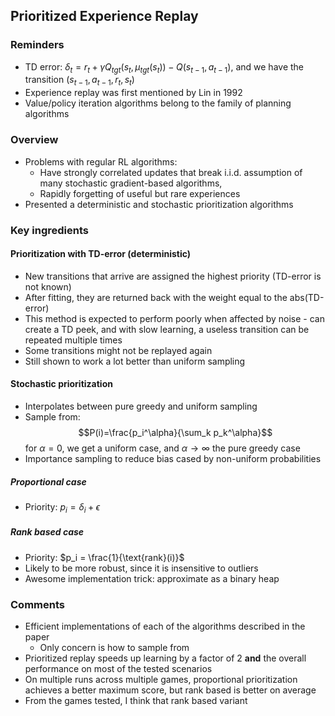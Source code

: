 ## Prioritized Experience Replay

### Reminders
- TD error: $\delta_t = r_t + \gamma Q_{tgt}(s_t, \mu_{tgt}(s_t)) - Q(s_{t-1}, a_{t-1}),$ and we have the transition $(s_{t-1}, a_{t-1}, r_t, s_{t})$
- Experience replay was first mentioned by Lin in 1992
- Value/policy iteration algorithms belong to the family of planning algorithms

### Overview
- Problems with regular RL algorithms:
    - Have strongly correlated updates that break i.i.d. assumption of many stochastic gradient-based algorithms,
    - Rapidly forgetting of useful but rare experiences
- Presented a deterministic and stochastic prioritization algorithms

### Key ingredients
#### Prioritization with TD-error (deterministic)
- New transitions that arrive are assigned the highest priority (TD-error is not known)
- After fitting, they are returned back with the weight equal to the abs(TD-error)
- This method is expected to perform poorly when affected by noise - can create a TD peek, and with slow learning, a useless transition can be repeated multiple times
- Some transitions might not be replayed again
- Still shown to work a lot better than uniform sampling

#### Stochastic prioritization
- Interpolates between pure greedy and uniform sampling
- Sample from:
$$P(i)=\frac{p_i^\alpha}{\sum_k p_k^\alpha}$$
for $\alpha=0$, we get a uniform case, and $\alpha \to \infty$ the pure greedy case
- Importance sampling to reduce bias cased by non-uniform probabilities

##### Proportional case
- Priority: $p_i=\delta_i + \epsilon$

##### Rank based case
- Priority: $p_i = \frac{1}{\text{rank}(i)}$
- Likely to be more robust, since it is insensitive to outliers
- Awesome implementation trick: approximate as a binary heap

### Comments
- Efficient implementations of each of the algorithms described in the paper
    - Only concern is how to sample from
- Prioritized replay speeds up learning by a factor of 2 **and** the overall performance on most of the tested scenarios
- On multiple runs across multiple games, proportional prioritization achieves a better maximum score, but rank based is better on average
- From the games tested, I think that rank based variant
